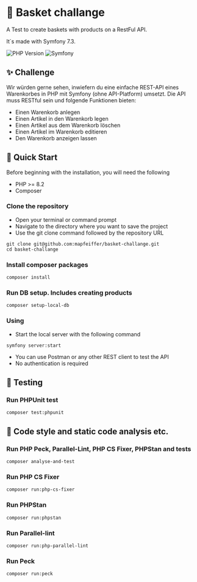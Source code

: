 # 🚀 Basket challange

A Test to create baskets with products on a RestFul API.

It´s made with Symfony 7.3. 

![PHP Version](https://img.shields.io/badge/PHP-8.2-blue?style=flat-square&logo=php)
![Symfony](https://img.shields.io/badge/Symfony-000000?style=flat-square&logo=Symfony&logoColor=white)

## ✨ Challenge

Wir würden gerne sehen, inwiefern du eine einfache REST-API eines Warenkorbes in PHP mit Symfony (ohne API-Platform) umsetzt. Die API muss RESTful sein und folgende Funktionen bieten:

- Einen Warenkorb anlegen
- Einen Artikel in den Warenkorb legen
- Einen Artikel aus dem Warenkorb löschen 
- Einen Artikel im Warenkorb editieren 
- Den Warenkorb anzeigen lassen

## 🚀 Quick Start

Before beginning with the installation, you will need the following

- PHP >= 8.2 
- Composer

### Clone the repository

- Open your terminal or command prompt
- Navigate to the directory where you want to save the project
- Use the git clone command followed by the repository URL

```
git clone git@github.com:mapfeiffer/basket-challange.git
cd basket-challange
```

### Install composer packages

```
composer install
```

### Run DB setup. Includes creating products

```
composer setup-local-db
```

### Using

- Start the local server with the following command

```
symfony server:start
```

- You can use Postman or any other REST client to test the API
- No authentication is required

## 🧪 Testing

### Run PHPUnit test

```
composer test:phpunit
```

## 🧹 Code style and static code analysis etc. 

### Run PHP Peck, Parallel-Lint, PHP CS Fixer, PHPStan and tests 

```
composer analyse-and-test
```

### Run PHP CS Fixer

```
composer run:php-cs-fixer
```

### Run PHPStan

```
composer run:phpstan
```

### Run Parallel-lint

```
composer run:php-parallel-lint
```

### Run Peck

```
composer run:peck
```

